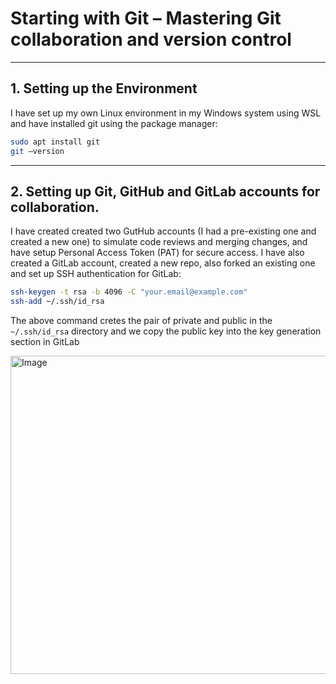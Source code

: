 # Starting with Git – Mastering Git collaboration and version control

---

## 1.	Setting up the Environment

I have set up my own Linux environment in my Windows system using WSL and have installed git using the package manager:

```bash
sudo apt install git
git –version
```

---

## 2.	Setting up Git, GitHub and GitLab accounts for collaboration.

I have created created two GutHub accounts (I had a pre-existing one and created a new one) to simulate code reviews and merging changes, and have setup Personal Access
Token (PAT) for secure access.
I have also created a GitLab account, created a new repo, also forked an existing one and set up SSH authentication for GitLab:

```bash
ssh-keygen -t rsa -b 4096 -C "your.email@example.com"
ssh-add ~/.ssh/id_rsa
```
The above command cretes the pair of private and public in the `~/.ssh/id_rsa` directory and we copy the public key into the key generation
section in GitLab

<img width="1258" height="509" alt="Image" src="https://github.com/user-attachments/assets/c348a9e4-4a91-472a-b42a-7fbad18c9325" />

